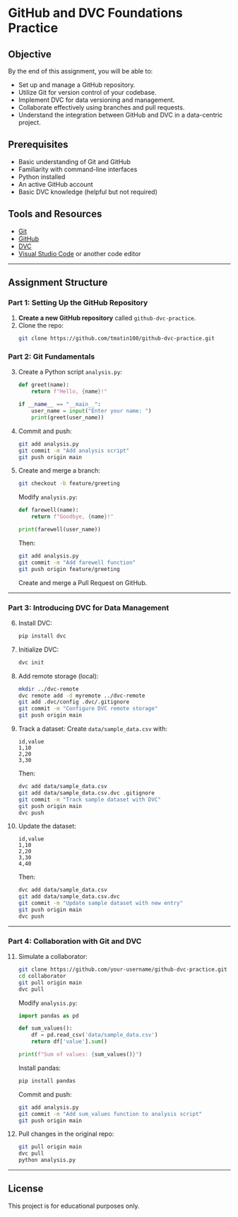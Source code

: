 # GitHub and DVC Foundations Practice

## Objective

By the end of this assignment, you will be able to:

- Set up and manage a GitHub repository.
- Utilize Git for version control of your codebase.
- Implement DVC for data versioning and management.
- Collaborate effectively using branches and pull requests.
- Understand the integration between GitHub and DVC in a data-centric project.

## Prerequisites

- Basic understanding of Git and GitHub
- Familiarity with command-line interfaces
- Python installed
- An active GitHub account
- Basic DVC knowledge (helpful but not required)

## Tools and Resources

- [Git](https://git-scm.com/)
- [GitHub](https://github.com/)
- [DVC](https://dvc.org/)
- [Visual Studio Code](https://code.visualstudio.com/) or another code editor

---

## Assignment Structure

### Part 1: Setting Up the GitHub Repository

1. **Create a new GitHub repository** called `github-dvc-practice`.
2. Clone the repo:
   ```bash
   git clone https://github.com/tmatin100/github-dvc-practice.git
   ```

### Part 2: Git Fundamentals

3. Create a Python script `analysis.py`:
   ```python
   def greet(name):
       return f"Hello, {name}!"

   if __name__ == "__main__":
       user_name = input("Enter your name: ")
       print(greet(user_name))
   ```

4. Commit and push:
   ```bash
   git add analysis.py
   git commit -m "Add analysis script"
   git push origin main
   ```

5. Create and merge a branch:
   ```bash
   git checkout -b feature/greeting
   ```

   Modify `analysis.py`:
   ```python
   def farewell(name):
       return f"Goodbye, {name}!"

   print(farewell(user_name))
   ```

   Then:
   ```bash
   git add analysis.py
   git commit -m "Add farewell function"
   git push origin feature/greeting
   ```

   Create and merge a Pull Request on GitHub.

---

### Part 3: Introducing DVC for Data Management

6. Install DVC:
   ```bash
   pip install dvc
   ```

7. Initialize DVC:
   ```bash
   dvc init
   ```

8. Add remote storage (local):
   ```bash
   mkdir ../dvc-remote
   dvc remote add -d myremote ../dvc-remote
   git add .dvc/config .dvc/.gitignore
   git commit -m "Configure DVC remote storage"
   git push origin main
   ```

9. Track a dataset:
   Create `data/sample_data.csv` with:
   ```csv
   id,value
   1,10
   2,20
   3,30
   ```

   Then:
   ```bash
   dvc add data/sample_data.csv
   git add data/sample_data.csv.dvc .gitignore
   git commit -m "Track sample dataset with DVC"
   git push origin main
   dvc push
   ```

10. Update the dataset:
    ```csv
    id,value
    1,10
    2,20
    3,30
    4,40
    ```

    Then:
    ```bash
    dvc add data/sample_data.csv
    git add data/sample_data.csv.dvc
    git commit -m "Update sample dataset with new entry"
    git push origin main
    dvc push
    ```

---

### Part 4: Collaboration with Git and DVC

11. Simulate a collaborator:
    ```bash
    git clone https://github.com/your-username/github-dvc-practice.git collaborator
    cd collaborator
    git pull origin main
    dvc pull
    ```

    Modify `analysis.py`:
    ```python
    import pandas as pd

    def sum_values():
        df = pd.read_csv('data/sample_data.csv')
        return df['value'].sum()

    print(f"Sum of values: {sum_values()}")
    ```

    Install pandas:
    ```bash
    pip install pandas
    ```

    Commit and push:
    ```bash
    git add analysis.py
    git commit -m "Add sum_values function to analysis script"
    git push origin main
    ```

12. Pull changes in the original repo:
    ```bash
    git pull origin main
    dvc pull
    python analysis.py
    ```

---

## License

This project is for educational purposes only.
